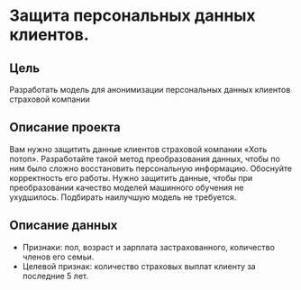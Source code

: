 # Защита персональных данных клиентов.
## Цель 
Разработать модель для анонимизации персональных данных клиентов страховой компании
## Описание проекта
Вам нужно защитить данные клиентов страховой компании «Хоть потоп». Разработайте такой метод преобразования данных, чтобы по ним было сложно восстановить персональную информацию. Обоснуйте корректность его работы.
Нужно защитить данные, чтобы при преобразовании качество моделей машинного обучения не ухудшилось. Подбирать наилучшую модель не требуется.
## Описание данных
* Признаки: пол, возраст и зарплата застрахованного, количество членов его семьи.
* Целевой признак: количество страховых выплат клиенту за последние 5 лет.
